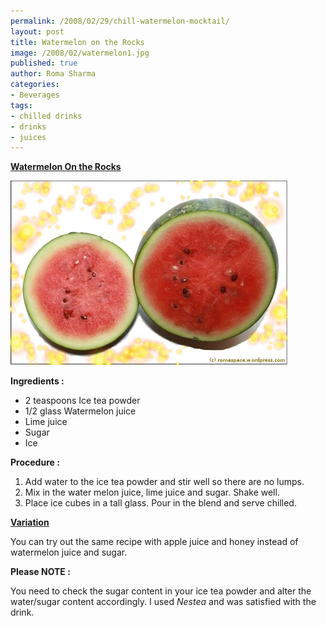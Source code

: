 ```yaml
--- 
permalink: /2008/02/29/chill-watermelon-mocktail/
layout: post
title: Watermelon on the Rocks
image: /2008/02/watermelon1.jpg
published: true
author: Roma Sharma
categories: 
- Beverages
tags:
- chilled drinks
- drinks
- juices
---
```

<span style="text-decoration:underline;"><strong>Watermelon On the Rocks
</strong></span>

<a title="watermelon1.jpg" href="/2008/02/watermelon1.jpg"><img src="/2008/02/watermelon1.jpg" alt="watermelon1.jpg" /></a>

<strong>Ingredients :</strong>
<ul>
	<li>2 teaspoons Ice tea powder</li>
	<li>1/2 glass Watermelon juice</li>
	<li>Lime juice</li>
	<li>Sugar</li>
	<li>Ice</li>
</ul>
<strong>Procedure :</strong>
<ol>
	<li>Add water to the ice tea powder and stir well so there are no lumps.</li>
	<li>Mix in the water melon juice, lime juice and sugar. Shake well.</li>
	<li>Place ice cubes in a tall glass. Pour in the blend and serve chilled.</li>
</ol>
<span style="text-decoration:underline;"><strong>Variation</strong></span>

You can try out the same recipe with apple juice and honey instead of watermelon juice and sugar.

<strong>Please NOTE :</strong>

You need to check the sugar content in your ice tea powder and alter the water/sugar content accordingly. I used <em>Nestea</em> and was satisfied with the drink.
